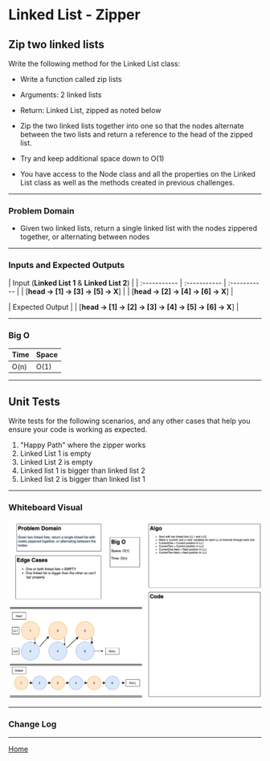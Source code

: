 # Linked List - Zipper

## Zip two linked lists

Write the following method for the Linked List class:

* Write a function called zip lists

* Arguments: 2 linked lists

* Return: Linked List, zipped as noted below

* Zip the two linked lists together into one so that the nodes alternate between the two lists and return a reference to the head of the zipped list.

* Try and keep additional space down to O(1)

* You have access to the Node class and all the properties on the Linked List class as well as the methods created in previous challenges.

---

### Problem Domain

* Given two linked lists, return a single linked list with the nodes zippered together, or alternating between nodes

---

### Inputs and Expected Outputs

| Input (**Linked List 1**  & **Linked List 2**) | 
| :----------- | :----------- | :----------- |
| [**head -> [1] -> [3] -> [5] -> X**] |
| [**head -> [2] -> [4] -> [6] -> X**] |

| Expected Output |
| [**head -> [1] -> [2] -> [3] -> [4] -> [5] -> [6] -> X**] |

---

### Big O

| Time | Space |
| :----------- | :----------- |
| O(n) | O(1) |

---

## Unit Tests

Write tests for the following scenarios, and any other cases that help you ensure your code is working as expected.

1. "Happy Path" where the zipper works
2. Linked List 1 is empty
3. Linked List 2 is empty
4. Linked list 1 is bigger than linked list 2
5. Linked list 2 is bigger than linked list 1

---

### Whiteboard Visual

![whiteboard](linked-lists-zip.png)

---

### Change Log

---

[Home](/README.md)